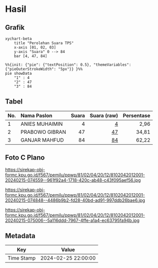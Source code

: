 # Hasil

## Grafik

```mermaid
xychart-beta
    title "Perolehan Suara TPS"
    x-axis [01, 02, 03]
    y-axis "Suara" 0 --> 84
    bar [4, 47, 84]
```

```mermaid
%%{init: {"pie": {"textPosition": 0.5}, "themeVariables": {"pieOuterStrokeWidth": "5px"}} }%%
pie showData
    "1" : 4
    "2" : 47
    "3" : 84
```

## Tabel

| No. | Nama Paslon    | Suara | Suara (raw) | Persentase |
|:--- |:-------------- | -----:| -----------:| ----------:|
| 1   | ANIES MUHAIMIN | 4     | [4][p-1]    | 2,96       |
| 2   | PRABOWO GIBRAN | 47    | [47][p-2]   | 34,81      |
| 3   | GANJAR MAHFUD  | 84    | [84][p-3]   | 62,22      |


[p-1]: https://github.com/gigit-pemilu/pemilu-2024-81-maluku/blob/main/pilpres/hitung-suara/sub/81-maluku/sub/02-maluku-tenggara/sub/04-kei-besar-selatan/sub/2012-kilwat/sub/001-tps/sub/paslon-1.txt
[p-2]: https://github.com/gigit-pemilu/pemilu-2024-81-maluku/blob/main/pilpres/hitung-suara/sub/81-maluku/sub/02-maluku-tenggara/sub/04-kei-besar-selatan/sub/2012-kilwat/sub/001-tps/sub/paslon-2.txt
[p-3]: https://github.com/gigit-pemilu/pemilu-2024-81-maluku/blob/main/pilpres/hitung-suara/sub/81-maluku/sub/02-maluku-tenggara/sub/04-kei-besar-selatan/sub/2012-kilwat/sub/001-tps/sub/paslon-3.txt

## Foto C Plano

https://sirekap-obj-formc.kpu.go.id/f567/pemilu/ppwp/81/02/04/20/12/8102042012001-20240215-074559--961f92a4-1718-420c-ab48-c43f095aef56.jpg

https://sirekap-obj-formc.kpu.go.id/f567/pemilu/ppwp/81/02/04/20/12/8102042012001-20240215-074848--4486b9b2-fd28-40bd-ad91-997ddb26bae6.jpg

https://sirekap-obj-formc.kpu.go.id/f567/pemilu/ppwp/81/02/04/20/12/8102042012001-20240215-075006--5a116ddd-7967-4ffe-a1a4-ec63795fa94b.jpg


## Metadata

| Key        | Value               |
| ---------- | ------------------- |
| Time Stamp | 2024-02-25 22:00:00 |



